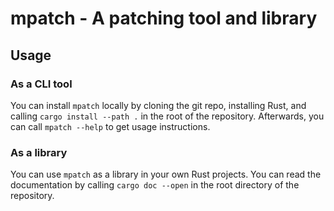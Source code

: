 # mpatch - A patching tool and library

## Usage
### As a CLI tool
You can install `mpatch` locally by cloning the git repo, installing Rust, and calling `cargo install --path .` in the root of the repository. Afterwards, you can call `mpatch --help` to get usage instructions. 

### As a library 
You can use `mpatch` as a library in your own Rust projects. You can read the documentation by calling `cargo doc --open` in the root directory of the repository. 


